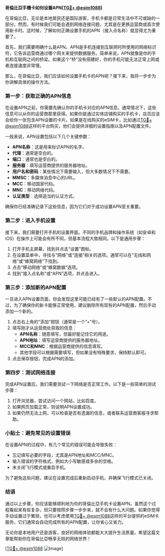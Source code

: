 **哥倫比亞手機卡如何设置APN[[TG💪+ @esim1088](https://t.me/s/esim1088)]**

在哥倫比亞，无论是本地居民还是国际游客，手机卡都是日常生活中不可或缺的一部分。然而，有时候我们可能会遇到网络连接问题，尤其是在更换运营商或首次使用新卡时。这时候，了解如何正确设置手机的APN（接入点名称）就显得尤为重要了。

首先，我们需要明确什么是APN。APN是手机连接到互联网时所使用的网络标识符，它告诉运营商通过哪个网关来提供数据服务。简单来说，APN就像是你的手机和互联网之间的桥梁。如果这个“桥”没有搭建好，你的手机可能无法正常上网或者连接速度非常慢。

那么，在哥倫比亞，我们应该如何设置手机卡的APN呢？接下来，我将一步步为你讲解具体的操作方法。

### 第一步：获取正确的APN信息

在设置APN之前，你需要先确认你的手机卡对应的APN信息。通常情况下，这些信息可以从你的运营商那里获得。如果你是通过实体店铺购买的手机卡，店员应该会给你一张包含APN设置的卡片。如果是在线购买的eSIM卡，比如通过[TG💪+ @esim1088](https://t.me/s/esim1088)这样的平台购买，他们会提供详细的设置指南以及APN配置文件。

一般来说，APN设置包括以下几个关键参数：

- **APN名称**：这是用来标识APN的名字。
- **代理**：通常是空白的。
- **端口**：通常也是空白的。
- **服务器**：填写运营商提供的服务器地址。
- **用户名和密码**：某些情况下需要输入，但大多数情况下不需要。
- **MMSC**：多媒体消息中心的URL。
- **MCC**：移动国家代码。
- **MNC**：移动网络代码。
- **认证类型**：选择适当的认证方式。

确保你已经准确记录下这些信息，因为它们对于成功设置APN至关重要。

### 第二步：进入手机设置

接下来，我们需要打开手机的设置界面。不同的手机品牌和操作系统（如安卓和iOS）在操作上可能会有所不同，但基本流程大致相同。以下是通用步骤：

1. 打开手机主屏幕，找到并点击“设置”图标。
2. 在设置菜单中，寻找与“网络”或“连接”相关的选项。通常可以在“无线和网络”或“蜂窝网络”下找到。
3. 点击“移动网络”或“蜂窝数据”选项。
4. 找到“接入点名称”或“APN”选项，并点击进入。

### 第三步：添加新的APN配置

一旦进入APN设置页面，你会发现这里可能已经有了一些默认的APN配置。不过，为了确保你的新卡能够正常使用，建议删除所有现有的APN配置，然后手动添加一个新的。

1. 点击右上角的“添加”按钮（通常是一个“+”号）。
2. 填写刚才从运营商处获取的信息：
   - **APN名称**：随意填写，但最好能记住它的用途。
   - **APN地址**：填写运营商提供的服务器地址。
   - **MCC和MNC**：根据运营商提供的信息填写。
   - 其他字段可以根据需要填写，但如果没有特殊要求，保持默认即可。
3. 点击保存按钮，完成APN的添加。

### 第四步：测试网络连接

完成APN设置后，我们需要测试一下网络是否正常工作。以下是一些简单的测试步骤：

1. 打开浏览器，尝试访问一个网站，比如百度。
2. 如果网页加载正常，则说明APN设置成功。
3. 如果仍然无法上网，可以检查是否有遗漏的信息，或者联系运营商客服寻求帮助。

### 小贴士：避免常见的设置错误

在设置APN的过程中，有几个常见的错误可能会导致失败：

- 忘记填写必要的字段，尤其是APN地址和MCC/MNC。
- 输入错误的字符格式，例如大小写敏感或多余的空格。
- 未关闭飞行模式或重启手机。

为了避免这些问题，建议在设置完成后重新启动手机，并确保飞行模式已关闭。

### 结语

通过以上步骤，你应该能够顺利地为你的哥倫比亞手机卡设置APN。虽然这个过程看起来有些复杂，但只要按照步骤一步步来，就不会有什么大问题。如果你觉得手动设置过于繁琐，也可以考虑使用[TG💪+ @esim1088](https://t.me/s/esim1088)这样的平台提供的eSIM卡服务，它们通常会自动完成所有的APN配置，让你省心又省力。

无论你是本地用户还是游客，良好的网络体验都能大大提升生活质量。希望这篇文章能帮助你在哥倫比亞畅享无阻的网络世界！

[[TG💪+ @esim1088](https://t.me/s/esim1088) ![Image](https://i.postimg.cc/4NQfJmqS/Snipaste-2025-05-13-00-14-12.png)]
